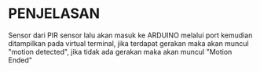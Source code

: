 # PENJELASAN

Sensor dari PIR sensor lalu akan masuk ke ARDUINO melalui port kemudian ditampilkan pada virtual terminal, jika terdapat gerakan maka akan muncul "motion detected", jika tidak ada gerakan maka akan muncul "Motion Ended"
